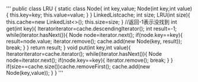 '''
public class LRU {
    static class Node{
        int key,value;
        Node(int key,int value){
            this.key=key;
            this.value=value;
        }
    }
    LinkedList<Node>cache;
    int size;
    LRU(int size){
        this.cache=new LinkedList<>();
        this.size=size;
    }
    //返回-1表示没找到
    int get(int key){
        Iterator<Node>iterator=cache.descendingIterator();
        int result=-1;
        while(iterator.hasNext()){
            Node node=iterator.next();
            if(node.key==key){
                result=node.value;
                iterator.remove();
                cache.add(new Node(key, result));
                break;
            }
        }
        return result;
    }
    void put(int key,int value){
        Iterator<Node>iterator=cache.iterator();
        while(iterator.hasNext()){
            Node node=iterator.next();
            if(node.key==key){
                iterator.remove();
                break;
            }
        }
        if(size==cache.size())cache.removeFirst();
        cache.add(new Node(key,value));
    }
}
'''
